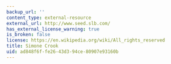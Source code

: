 ```yaml
---
backup_url: ''
content_type: external-resource
external_url: http://www.seed.slb.com/
has_external_license_warning: true
is_broken: false
license: https://en.wikipedia.org/wiki/All_rights_reserved
title: Simone Crook
uid: ad848f6f-fe26-43d3-94ce-80907e93160b
---
```

